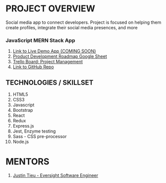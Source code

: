 # PROJECT OVERVIEW

Social media app to connect developers. Project is focused on helping them create profiles, integrate their social media presences, and more

### JavaScript MERN Stack App

1. [Link to Live Demo App {COMING SOON} ](#)
2. [Product Development Roadmap Google Sheet ](https://docs.google.com/spreadsheets/d/1o4sprh2MZLxBz51ovs73EU60IZluEcdfZgjpZjyBkiU/edit?usp=sharing)
3. [Trello Board: Project Management](https://trello.com/b/sm1E6ew0/socialdev-mern-stack-project)
4. [Link to GitHub Repo ](https://github.com/alexsjcho/mern-social-full-stack-app)

## TECHNOLOGIES / SKILLSET

1. HTML5
2. CSS3
3. Javascript
4. Bootstrap
5. React
6. Redux
7. Express.js
8. Jest, Enzyme testing
9. Sass - CSS pre-processor
10. Node.js

# MENTORS

1. [Justin Tieu - Eversight Software Engineer ](https://www.linkedin.com/in/justintieu/)
